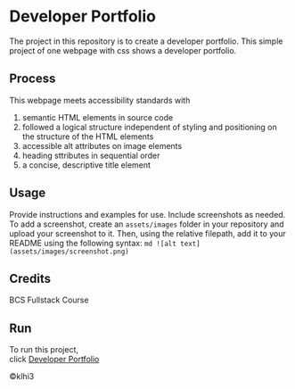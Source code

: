 # Developer Portfolio

The project in this repository is to create a developer portfolio.
This simple project of one webpage with css shows a developer portfolio.

## Process
This webpage meets accessibility standards with 
1. semantic HTML elements in source code
2. followed a logical structure independent of styling and positioning on the structure of the HTML elements
3. accessible alt attributes on image elements
4. heading sttributes in sequential order
5. a concise, descriptive title element


## Usage
Provide instructions and examples for use. Include screenshots as needed.
To add a screenshot, create an `assets/images` folder in your repository and upload your screenshot to it. Then, using the relative filepath, add it to your README using the following syntax:
    ```md
    ![alt text](assets/images/screenshot.png)
    ```
    
## Credits
BCS Fullstack Course 

## Run
To run this project,   
click [Developer Portfolio](https://klhi3.github.io/developer-portfolio/)


:copyright:klhi3

